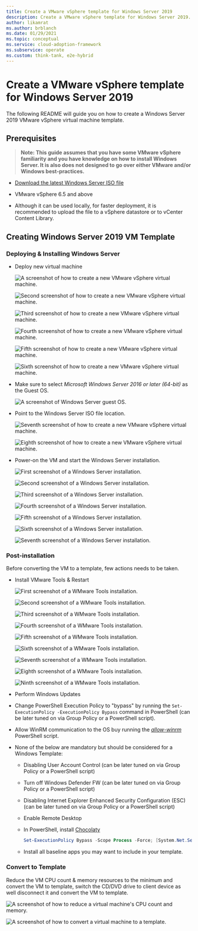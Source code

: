 ```yaml
---
title: Create a VMware vSphere template for Windows Server 2019
description: Create a VMware vSphere template for Windows Server 2019.
author: likamrat
ms.author: brblanch
ms.date: 01/29/2021
ms.topic: conceptual
ms.service: cloud-adoption-framework
ms.subservice: operate
ms.custom: think-tank, e2e-hybrid
---
```


# Create a VMware vSphere template for Windows Server 2019

The following README will guide you on how to create a Windows Server 2019 VMware vSphere virtual machine template.

## Prerequisites

> **Note: This guide assumes that you have some VMware vSphere familiarity and you have knowledge on how to install Windows Server. It is also does not designed to go over either VMware and/or Windows best-practices.**

* [Download the latest Windows Server ISO file](https://www.microsoft.com/windows-server/trial)

* VMware vSphere 6.5 and above

* Although it can be used locally, for faster deployment, it is recommended to upload the file to a vSphere datastore or to vCenter Content Library.

## Creating Windows Server 2019 VM Template

### Deploying & Installing Windows Server

* Deploy new virtual machine

    ![A screenshot of how to create a new VMware vSphere virtual machine.](./img/vmware-winsrv2k19-template/winsrv-template-newvm-1.png)

    ![Second screenshot of how to create a new VMware vSphere virtual machine.](./img/vmware-winsrv2k19-template/winsrv-template-newvm-2.png)

    ![Third screenshot of how to create a new VMware vSphere virtual machine.](./img/vmware-winsrv2k19-template/winsrv-template-newvm-3.png)

    ![Fourth screenshot of how to create a new VMware vSphere virtual machine.](./img/vmware-winsrv2k19-template/winsrv-template-newvm-4.png)

    ![Fifth screenshot of how to create a new VMware vSphere virtual machine.](./img/vmware-winsrv2k19-template/winsrv-template-newvm-5.png)

    ![Sixth screenshot of how to create a new VMware vSphere virtual machine.](./img/vmware-winsrv2k19-template/winsrv-template-newvm-6.png)

* Make sure to select *Microsoft Windows Server 2016 or later (64-bit)* as the Guest OS.

    ![A screenshot of Windows Server guest OS.](./img/vmware-winsrv2k19-template/winsrv-template-guest-os.png)

* Point to the Windows Server ISO file location.

    ![Seventh screenshot of how to create a new VMware vSphere virtual machine.](./img/vmware-winsrv2k19-template/winsrv-template-newvm-7.png)

    ![Eighth screenshot of how to create a new VMware vSphere virtual machine.](./img/vmware-winsrv2k19-template/winsrv-template-newvm-8.png)

* Power-on the VM and start the Windows Server installation.

    ![First screenshot of a Windows Server installation.](./img/vmware-winsrv2k19-template/winsrv-template-installation-1.png)

    ![Second screenshot of a Windows Server installation.](./img/vmware-winsrv2k19-template/winsrv-template-installation-2.png)

    ![Third screenshot of a Windows Server installation.](./img/vmware-winsrv2k19-template/winsrv-template-installation-3.png)

    ![Fourth screenshot of a Windows Server installation.](./img/vmware-winsrv2k19-template/winsrv-template-installation-4.png)

    ![Fifth screenshot of a Windows Server installation.](./img/vmware-winsrv2k19-template/winsrv-template-installation-5.png)

    ![Sixth screenshot of a Windows Server installation.](./img/vmware-winsrv2k19-template/winsrv-template-installation-6.png)

    ![Seventh screenshot of a Windows Server installation.](./img/vmware-winsrv2k19-template/winsrv-template-installation-7.png)

### Post-installation

Before converting the VM to a template, few actions needs to be taken.

* Install VMware Tools & Restart

    ![First screenshot of a WMware Tools installation.](./img/vmware-winsrv2k19-template/winsrv-template-tools-1.png)

    ![Second screenshot of a WMware Tools installation.](./img/vmware-winsrv2k19-template/winsrv-template-tools-2.png)

    ![Third screenshot of a WMware Tools installation.](./img/vmware-winsrv2k19-template/winsrv-template-tools-3.png)

    ![Fourth screenshot of a WMware Tools installation.](./img/vmware-winsrv2k19-template/winsrv-template-tools-4.png)

    ![Fifth screenshot of a WMware Tools installation.](./img/vmware-winsrv2k19-template/winsrv-template-tools-5.png)

    ![Sixth screenshot of a WMware Tools installation.](./img/vmware-winsrv2k19-template/winsrv-template-tools-6.png)

    ![Seventh screenshot of a WMware Tools installation.](./img/vmware-winsrv2k19-template/winsrv-template-tools-7.png)

    ![Eighth screenshot of a WMware Tools installation.](./img/vmware-winsrv2k19-template/winsrv-template-tools-8.png)

    ![Ninth screenshot of a WMware Tools installation.](./img/vmware-winsrv2k19-template/winsrv-template-tools-9.png)

* Perform Windows Updates

* Change PowerShell Execution Policy to "bypass" by running the ```Set-ExecutionPolicy -ExecutionPolicy Bypass``` command in PowerShell (can be later tuned on via Group Policy or a PowerShell script).

* Allow WinRM communication to the OS buy running the [*allow-winrm*](https://github.com/microsoft/azure-arc/blob/main/azure-arc-servers-jumpstart/vmware/winsrv/terraform/scripts/allow-winrm.ps1) PowerShell script.

* None of the below are mandatory but should be considered for a Windows Template:

  * Disabling User Account Control (can be later tuned on via Group Policy or a PowerShell script)
  * Turn off Windows Defender FW (can be later tuned on via Group Policy or a PowerShell script)
  * Disabling Internet Explorer Enhanced Security Configuration (ESC) (can be later tuned on via Group Policy or a PowerShell script)
  * Enable Remote Desktop
  * In PowerShell, install [Chocolaty](https://chocolatey.org/install)

    ```powershell
    Set-ExecutionPolicy Bypass -Scope Process -Force; [System.Net.ServicePointManager]::SecurityProtocol = [System.Net.ServicePointManager]::SecurityProtocol -bor 3072; iex ((New-Object System.Net.WebClient).DownloadString('https://chocolatey.org/install.ps1'))
    ```

  * Install all baseline apps you may want to include in your template.

### Convert to Template

Reduce the VM CPU count & memory resources to the minimum and convert the VM to template, switch the CD/DVD drive to client device as well disconnect it and convert the VM to template.

![A screenshot of how to reduce a virtual machine's CPU count and memory.](./img/vmware-winsrv2k19-template/winsrv-template-reduce.png)

![A screenshot of how to convert a virtual machine to a template.](./img/vmware-winsrv2k19-template/winsrv-template-convert.png)
